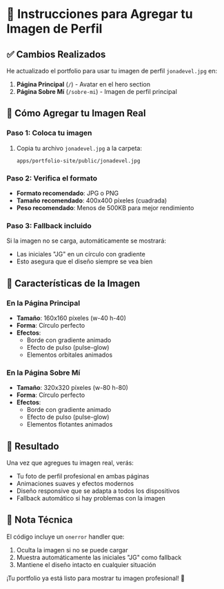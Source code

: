 # 📸 Instrucciones para Agregar tu Imagen de Perfil

## ✅ Cambios Realizados

He actualizado el portfolio para usar tu imagen de perfil `jonadevel.jpg` en:

1. **Página Principal** (`/`) - Avatar en el hero section
2. **Página Sobre Mí** (`/sobre-mi`) - Imagen de perfil principal

## 🔧 Cómo Agregar tu Imagen Real

### Paso 1: Coloca tu imagen
1. Copia tu archivo `jonadevel.jpg` a la carpeta:
   ```
   apps/portfolio-site/public/jonadevel.jpg
   ```

### Paso 2: Verifica el formato
- **Formato recomendado**: JPG o PNG
- **Tamaño recomendado**: 400x400 píxeles (cuadrada)
- **Peso recomendado**: Menos de 500KB para mejor rendimiento

### Paso 3: Fallback incluido
Si la imagen no se carga, automáticamente se mostrará:
- Las iniciales "JG" en un círculo con gradiente
- Esto asegura que el diseño siempre se vea bien

## 🎨 Características de la Imagen

### En la Página Principal
- **Tamaño**: 160x160 píxeles (w-40 h-40)
- **Forma**: Círculo perfecto
- **Efectos**: 
  - Borde con gradiente animado
  - Efecto de pulso (pulse-glow)
  - Elementos orbitales animados

### En la Página Sobre Mí
- **Tamaño**: 320x320 píxeles (w-80 h-80)
- **Forma**: Círculo perfecto
- **Efectos**:
  - Borde con gradiente animado
  - Efecto de pulso (pulse-glow)
  - Elementos flotantes animados

## 🚀 Resultado

Una vez que agregues tu imagen real, verás:
- Tu foto de perfil profesional en ambas páginas
- Animaciones suaves y efectos modernos
- Diseño responsive que se adapta a todos los dispositivos
- Fallback automático si hay problemas con la imagen

## 📝 Nota Técnica

El código incluye un `onerror` handler que:
1. Oculta la imagen si no se puede cargar
2. Muestra automáticamente las iniciales "JG" como fallback
3. Mantiene el diseño intacto en cualquier situación

¡Tu portfolio ya está listo para mostrar tu imagen profesional! 🎉




